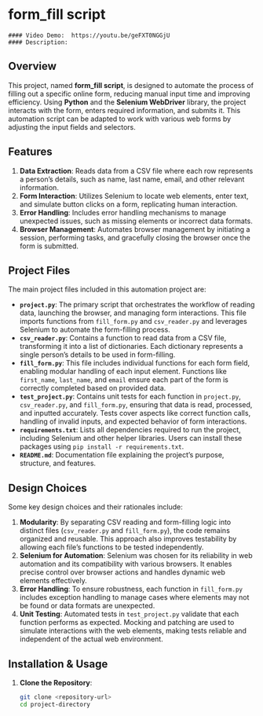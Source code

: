 # form_fill script
    #### Video Demo:  https://youtu.be/geFXT0NGGjU
    #### Description:

## Overview
This project, named **form_fill script**, is designed to automate the process of filling out a specific online form, reducing manual input time and improving efficiency. Using **Python** and the **Selenium WebDriver** library, the project interacts with the form, enters required information, and submits it. This automation script can be adapted to work with various web forms by adjusting the input fields and selectors.

## Features
1. **Data Extraction**: Reads data from a CSV file where each row represents a person’s details, such as name, last name, email, and other relevant information.
2. **Form Interaction**: Utilizes Selenium to locate web elements, enter text, and simulate button clicks on a form, replicating human interaction.
3. **Error Handling**: Includes error handling mechanisms to manage unexpected issues, such as missing elements or incorrect data formats.
4. **Browser Management**: Automates browser management by initiating a session, performing tasks, and gracefully closing the browser once the form is submitted.

## Project Files
The main project files included in this automation project are:

- **`project.py`**: The primary script that orchestrates the workflow of reading data, launching the browser, and managing form interactions. This file imports functions from `fill_form.py` and `csv_reader.py` and leverages Selenium to automate the form-filling process.
- **`csv_reader.py`**: Contains a function to read data from a CSV file, transforming it into a list of dictionaries. Each dictionary represents a single person’s details to be used in form-filling.
- **`fill_form.py`**: This file includes individual functions for each form field, enabling modular handling of each input element. Functions like `first_name`, `last_name`, and `email` ensure each part of the form is correctly completed based on provided data.
- **`test_project.py`**: Contains unit tests for each function in `project.py`, `csv_reader.py`, and `fill_form.py`, ensuring that data is read, processed, and inputted accurately. Tests cover aspects like correct function calls, handling of invalid inputs, and expected behavior of form interactions.
- **`requirements.txt`**: Lists all dependencies required to run the project, including Selenium and other helper libraries. Users can install these packages using `pip install -r requirements.txt`.
- **`README.md`**: Documentation file explaining the project’s purpose, structure, and features.

## Design Choices
Some key design choices and their rationales include:

1. **Modularity**: By separating CSV reading and form-filling logic into distinct files (`csv_reader.py` and `fill_form.py`), the code remains organized and reusable. This approach also improves testability by allowing each file’s functions to be tested independently.
2. **Selenium for Automation**: Selenium was chosen for its reliability in web automation and its compatibility with various browsers. It enables precise control over browser actions and handles dynamic web elements effectively.
3. **Error Handling**: To ensure robustness, each function in `fill_form.py` includes exception handling to manage cases where elements may not be found or data formats are unexpected.
4. **Unit Testing**: Automated tests in `test_project.py` validate that each function performs as expected. Mocking and patching are used to simulate interactions with the web elements, making tests reliable and independent of the actual web environment.

## Installation & Usage

1. **Clone the Repository**:
   ```bash
   git clone <repository-url>
   cd project-directory
